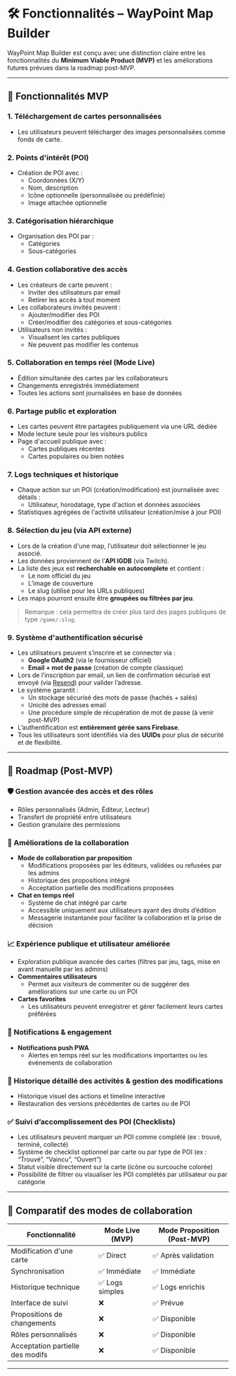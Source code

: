 # 🛠 Fonctionnalités – WayPoint Map Builder

WayPoint Map Builder est conçu avec une distinction claire entre les fonctionnalités du **Minimum Viable Product (MVP)** et les améliorations futures prévues dans la roadmap post-MVP.

---

## 🚩 Fonctionnalités MVP

### 1. Téléchargement de cartes personnalisées
- Les utilisateurs peuvent télécharger des images personnalisées comme fonds de carte.

### 2. Points d'intérêt (POI)
- Création de POI avec :
  - Coordonnées (X/Y)
  - Nom, description
  - Icône optionnelle (personnalisée ou prédéfinie)
  - Image attachée optionnelle

### 3. Catégorisation hiérarchique
- Organisation des POI par :
  - Catégories
  - Sous-catégories

### 4. Gestion collaborative des accès
- Les créateurs de carte peuvent :
  - Inviter des utilisateurs par email
  - Retirer les accès à tout moment
- Les collaborateurs invités peuvent :
  - Ajouter/modifier des POI
  - Créer/modifier des catégories et sous-catégories
- Utilisateurs non invités :
  - Visualisent les cartes publiques
  - Ne peuvent pas modifier les contenus

### 5. Collaboration en temps réel (Mode Live)
- Édition simultanée des cartes par les collaborateurs
- Changements enregistrés immédiatement
- Toutes les actions sont journalisées en base de données

### 6. Partage public et exploration
- Les cartes peuvent être partagées publiquement via une URL dédiée
- Mode lecture seule pour les visiteurs publics
- Page d'accueil publique avec :
  - Cartes publiques récentes
  - Cartes populaires ou bien notées

### 7. Logs techniques et historique
- Chaque action sur un POI (création/modification) est journalisée avec détails :
  - Utilisateur, horodatage, type d'action et données associées
- Statistiques agrégées de l'activité utilisateur (création/mise à jour POI)

### 8. Sélection du jeu (via API externe)
- Lors de la création d'une map, l’utilisateur doit sélectionner le jeu associé.
- Les données proviennent de l’**API IGDB** (via Twitch).
- La liste des jeux est **recherchable en autocomplete** et contient :
  - Le nom officiel du jeu
  - L’image de couverture
  - Le slug (utilisé pour les URLs publiques)
- Les maps pourront ensuite être **groupées ou filtrées par jeu**.

> Remarque : cela permettra de créer plus tard des pages publiques de type `/game/:slug`.
### 9. Système d'authentification sécurisé

- Les utilisateurs peuvent s’inscrire et se connecter via :
  - **Google OAuth2** (via le fournisseur officiel)
  - **Email + mot de passe** (création de compte classique)
- Lors de l’inscription par email, un lien de confirmation sécurisé est envoyé (via [Resend](https://resend.com)) pour valider l’adresse.
- Le système garantit :
  - Un stockage sécurisé des mots de passe (hachés + salés)
  - Unicité des adresses email
  - Une procédure simple de récupération de mot de passe (à venir post-MVP)
- L’authentification est **entièrement gérée sans Firebase**.
- Tous les utilisateurs sont identifiés via des **UUIDs** pour plus de sécurité et de flexibilité.

---

## 🚀 Roadmap (Post-MVP)

### 🛡️ Gestion avancée des accès et des rôles
- Rôles personnalisés (Admin, Éditeur, Lecteur)
- Transfert de propriété entre utilisateurs
- Gestion granulaire des permissions

### 💬 Améliorations de la collaboration
- **Mode de collaboration par proposition**
  - Modifications proposées par les éditeurs, validées ou refusées par les admins
  - Historique des propositions intégré
  - Acceptation partielle des modifications proposées
- **Chat en temps réel**
  - Système de chat intégré par carte
  - Accessible uniquement aux utilisateurs ayant des droits d’édition
  - Messagerie instantanée pour faciliter la collaboration et la prise de décision

### 📈 Expérience publique et utilisateur améliorée
- Exploration publique avancée des cartes (filtres par jeu, tags, mise en avant manuelle par les admins)
- **Commentaires utilisateurs**
  - Permet aux visiteurs de commenter ou de suggérer des améliorations sur une carte ou un POI
- **Cartes favorites**
  - Les utilisateurs peuvent enregistrer et gérer facilement leurs cartes préférées

### 🔔 Notifications & engagement
- **Notifications push PWA**
  - Alertes en temps réel sur les modifications importantes ou les événements de collaboration

### 📜 Historique détaillé des activités & gestion des modifications
- Historique visuel des actions et timeline interactive
- Restauration des versions précédentes de cartes ou de POI

### ✅ Suivi d’accomplissement des POI (Checklists)
- Les utilisateurs peuvent marquer un POI comme complété (ex : trouvé, terminé, collecté)
- Système de checklist optionnel par carte ou par type de POI (ex : “Trouvé”, “Vaincu”, “Ouvert”)
- Statut visible directement sur la carte (icône ou surcouche colorée)
- Possibilité de filtrer ou visualiser les POI complétés par utilisateur ou par catégorie


---

## 📌 Comparatif des modes de collaboration

| Fonctionnalité                  | Mode Live (MVP) | Mode Proposition (Post-MVP) |
|---------------------------------|-----------------|-----------------------------|
| Modification d'une carte        | ✅ Direct       | ✅ Après validation         |
| Synchronisation                 | ✅ Immédiate    | ✅ Immédiate                |
| Historique technique            | ✅ Logs simples | ✅ Logs enrichis            |
| Interface de suivi              | ❌              | ✅ Prévue                   |
| Propositions de changements     | ❌              | ✅ Disponible               |
| Rôles personnalisés             | ❌              | ✅ Disponible               |
| Acceptation partielle des modifs| ❌              | ✅ Disponible               |

---
